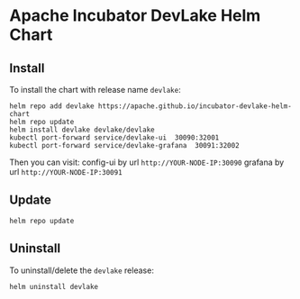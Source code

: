 # Apache Incubator DevLake Helm Chart

<!--
#
# Licensed to the Apache Software Foundation (ASF) under one or more
# contributor license agreements.  See the NOTICE file distributed with
# this work for additional information regarding copyright ownership.
# The ASF licenses this file to You under the Apache License, Version 2.0
# (the "License"); you may not use this file except in compliance with
# the License.  You may obtain a copy of the License at
#
#     http://www.apache.org/licenses/LICENSE-2.0
#
# Unless required by applicable law or agreed to in writing, software
# distributed under the License is distributed on an "AS IS" BASIS,
# WITHOUT WARRANTIES OR CONDITIONS OF ANY KIND, either express or implied.
# See the License for the specific language governing permissions and
# limitations under the License.
#
-->

## Install

To install the chart with release name `devlake`:

```shell
helm repo add devlake https://apache.github.io/incubator-devlake-helm-chart
helm repo update
helm install devlake devlake/devlake
kubectl port-forward service/devlake-ui  30090:32001
kubectl port-forward service/devlake-grafana  30091:32002
```
Then you can visit:
    config-ui by url `http://YOUR-NODE-IP:30090`
    grafana by url `http://YOUR-NODE-IP:30091`

## Update

```shell
helm repo update
```

## Uninstall

To uninstall/delete the `devlake` release:

```shell
helm uninstall devlake
```
